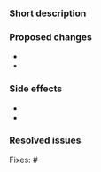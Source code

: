 <!-- Copyright [2019] [Integreat Project] -->
<!---->
<!-- Licensed under the Apache License, Version 2.0 (the "License"); -->
<!-- you may not use this file except in compliance with the License. -->
<!-- You may obtain a copy of the License at -->
<!---->
<!--     http://www.apache.org/licenses/LICENSE-2.0 -->
<!---->
<!-- Unless required by applicable law or agreed to in writing, software -->
<!-- distributed under the License is distributed on an "AS IS" BASIS, -->
<!-- WITHOUT WARRANTIES OR CONDITIONS OF ANY KIND, either express or implied. -->
<!-- See the License for the specific language governing permissions and -->
<!-- limitations under the License. -->
### Short description
<!-- Describe this PR in one or two sentences. -->


### Proposed changes
<!-- Describe this PR in more detail. -->

- 
- 


### Side effects
<!-- List all related components that have not been explicitly changed but may be affected by this PR -->

- 
- 


### Resolved issues
<!-- List all issues which should be closed when this PR is merged. -->

Fixes: #
